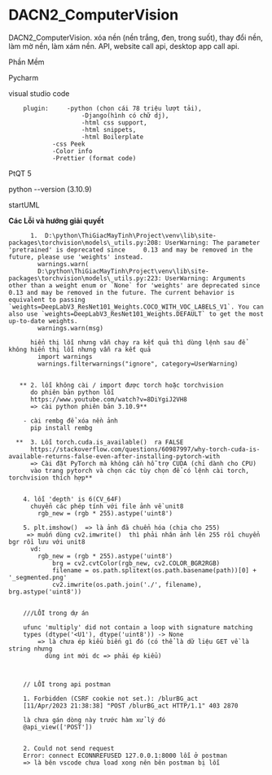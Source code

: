 # DACN2_ComputerVision
DACN2_ComputerVision. xóa nền (nền trắng, đen, trong suốt), thay đổi nền, làm mờ nền, làm xám nền. API, website call api, desktop app call api.

Phần Mềm

  Pycharm
  
  visual studio code
  
	    plugin:     -python (chọn cái 78 triệu lượt tải), 
                        -Django(hình có chữ dj), 
                        -html css support, 
                        -html snippets, 
                        -html Boilerplate
		        -css Peek
		        -Color info
		        -Prettier (format code)
                        
  PtQT 5
  
  python --version (3.10.9)
  
  startUML
  
  
  


**Các Lỗi và hướng giải quyết**

          1.  D:\python\ThiGiacMayTinh\Project\venv\lib\site-packages\torchvision\models\_utils.py:208: UserWarning: The parameter 'pretrained' is deprecated since     0.13 and may be removed in the future, please use 'weights' instead.
            warnings.warn(
            D:\python\ThiGiacMayTinh\Project\venv\lib\site-packages\torchvision\models\_utils.py:223: UserWarning: Arguments other than a weight enum or `None` for 'weights' are deprecated since 0.13 and may be removed in the future. The current behavior is equivalent to passing `weights=DeepLabV3_ResNet101_Weights.COCO_WITH_VOC_LABELS_V1`. You can also use `weights=DeepLabV3_ResNet101_Weights.DEFAULT` to get the most up-to-date weights.
            warnings.warn(msg)

          hiển thị lỗi nhưng vẫn chạy ra kết quả thì dùng lệnh sau để không hiển thị lỗi nhưng vẫn ra kết quả
            import warnings
            warnings.filterwarnings("ignore", category=UserWarning) 


       ** 2. lỗi không cài / import được torch hoặc torchvision
          do phiên bản python lỗi
          https://www.youtube.com/watch?v=8DiYgiJ2VH8 
          => cài python phiên bản 3.10.9**

        - cài rembg để xóa nền ảnh
          pip install rembg 

      **  3. Lỗi torch.cuda.is_available()  ra FALSE
          https://stackoverflow.com/questions/60987997/why-torch-cuda-is-available-returns-false-even-after-installing-pytorch-with 
          => Cài đặt PyTorch mà không cần hỗ trợ CUDA (chỉ dành cho CPU)
          vào trang pytorch và chọn các tùy chọn để có lệnh cài torch, torchvision thích hợp**


        4. lỗi 'depth' is 6(CV_64F)
          chuyển các phép tính với file ảnh về unit8
            rgb_new = (rgb * 255).astype('uint8')

        5. plt.imshow()  => là ảnh đã chuển hóa (chia cho 255)
         => muốn dùng cv2.imwrite()  thì phải nhân ảnh lên 255 rồi chuyển bgr rồi lưu với unit8
          vd:
            rgb_new = (rgb * 255).astype('uint8')
                brg = cv2.cvtColor(rgb_new, cv2.COLOR_BGR2RGB)
                filename = os.path.splitext(os.path.basename(path))[0] + '_segmented.png'
                cv2.imwrite(os.path.join('./', filename), brg.astype('uint8'))


        ///LỖI trong dự án

        ufunc 'multiply' did not contain a loop with signature matching 
        types (dtype('<U1'), dtype('uint8')) -> None
            => là chưa ép kiểu biến gì đó (có thể là dữ liệu GET về là string nhưng 
              dùng int mới dc => phải ép kiểu)



        // LỖI trong api postman 

        1. Forbidden (CSRF cookie not set.): /blurBG_act
        [11/Apr/2023 21:38:38] "POST /blurBG_act HTTP/1.1" 403 2870

        là chưa gán dòng này trước hàm xử lý đó
        @api_view(['POST'])


        2. Could not send request
        Error: connect ECONNREFUSED 127.0.0.1:8000 lỗi ở postman
        => là bên vscode chưa load xong nên bên postman bị lỗi
